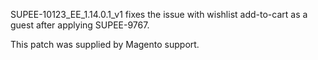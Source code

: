 SUPEE-10123_EE_1.14.0.1_v1 fixes the issue with wishlist add-to-cart as a guest after applying SUPEE-9767.

This patch was supplied by Magento support.
